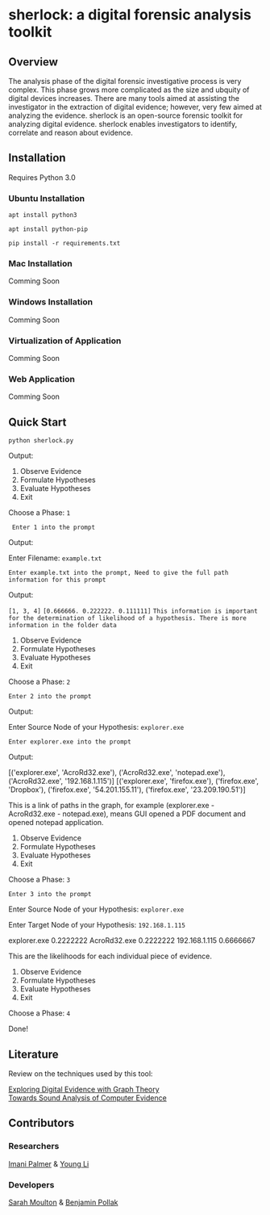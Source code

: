 # sherlock: a digital forensic analysis toolkit

## Overview

The analysis phase of the digital forensic investigative process is very complex.
This phase grows more complicated as the size and ubquity of digital devices increases.
There are many tools aimed at assisting the investigator in the extraction of digital
evidence; however, very few aimed at analyzing the evidence. sherlock is an open-source
forensic toolkit for analyzing digital evidence. sherlock enables investigators to
identify, correlate and reason about evidence.

## Installation

Requires Python 3.0

### Ubuntu Installation

```apt install python3 ```

```apt install python-pip ```

```pip install -r requirements.txt ```

### Mac Installation

Comming Soon

### Windows Installation

Comming Soon

### Virtualization of Application

Comming Soon

### Web Application

Comming Soon

## Quick Start

```python sherlock.py```

Output:

1. Observe Evidence
2. Formulate Hypotheses
3. Evaluate Hypotheses
4. Exit

Choose a Phase: ```1```

``` Enter 1 into the prompt```

Output:

Enter Filename: ```example.txt```

```Enter example.txt into the prompt, Need to give the full path information for this prompt```

Output:

```[1, 3, 4]```
```[0.666666. 0.222222. 0.111111]```
```This information is important for the determination of likelihood of a hypothesis. There is more information in the folder data```

1. Observe Evidence
2. Formulate Hypotheses
3. Evaluate Hypotheses
4. Exit

Choose a Phase: ```2```

```Enter 2 into the prompt```

Output:

Enter Source Node of your Hypothesis: ```explorer.exe```

```Enter explorer.exe into the prompt```

Output:

[('explorer.exe', 'AcroRd32.exe'), ('AcroRd32.exe', 'notepad.exe'), ('AcroRd32.exe', '192.168.1.115')]
[('explorer.exe', 'firefox.exe'), ('firefox.exe', 'Dropbox'), ('firefox.exe', '54.201.155.11'), ('firefox.exe', '23.209.190.51')]

This is a link of paths in the graph, for example (explorer.exe - AcroRd32.exe - notepad.exe), means GUI opened a PDF document and opened notepad application.

1. Observe Evidence
2. Formulate Hypotheses
3. Evaluate Hypotheses
4. Exit

Choose a Phase: ```3```

```Enter 3 into the prompt```

Enter Source Node of your Hypothesis: ```explorer.exe```

Enter Target Node of your Hypothesis: ```192.168.1.115```

explorer.exe 0.2222222
AcroRd32.exe 0.2222222
192.168.1.115 0.6666667

This are the likelihoods for each individual piece of evidence.

1. Observe Evidence
2. Formulate Hypotheses
3. Evaluate Hypotheses
4. Exit

Choose a Phase: ```4```

Done!

## Literature

Review on the techniques used by this tool:

[Exploring Digital Evidence with Graph Theory](https://commons.erau.edu/cgi/viewcontent.cgi?article=1374&context=adfsl) <br />
[Towards Sound Analysis of Computer Evidence](https://www.nist.gov/sites/default/files/documents/2017/08/23/imanipalmerwednesdayafternoonsession.pdf) <br />

## Contributors

### Researchers

[Imani Palmer](https://imanipalmer.com) & [Young Li](https://usipeus.github.io/)

### Developers

[Sarah Moulton](https://github.com/suspiciousCloud) & [Benjamin Pollak](https://github.com/BenjaminPollak)
